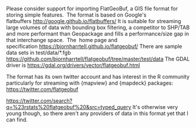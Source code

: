 Please consider support for importing FlatGeoBuf, a GIS file format for storing simple features. 
The format is based on Google's flatbuffers http://google.github.io/flatbuffers/
It is suitable for streaming large volumes of data with bounding box filtering, a competitor to SHP/TAB and more performant than Geopackage and fills a performance/size gap in that interchange space. 
The  home page and specification https://bjornharrtell.github.io/flatgeobuf/
There are sample data sets in test/data/*.fgb
https://github.com/bjornharrtell/flatgeobuf/tree/master/test/data
The GDAL driver is https://gdal.org/drivers/vector/flatgeobuf.html

The format has its own twitter account and has interest in the R community particularly for streaming with {mapview} and {mapdeck} packages: 
https://twitter.com/flatgeobuf

https://twitter.com/search?q=%23rstats%20flatgeobuf%20&src=typed_query
It's otherwise very young though, so there aren't any providers of data in this format yet that I can find. 
